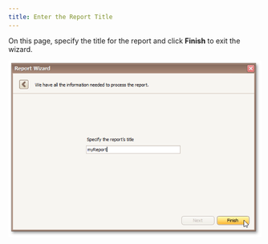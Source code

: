 ```yaml
---
title: Enter the Report Title
---
```

On this page, specify the title for the report and click **Finish** to exit the wizard.

![RD_ReportWizard_Standard_9](../../../../../images/Img8327.png)